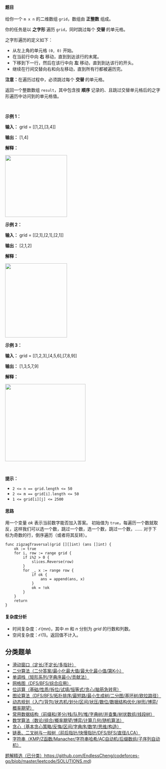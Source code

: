 #### 题目

<p>给你一个 <code>m x n</code> 的二维数组 <code>grid</code>，数组由&nbsp;<strong>正整数</strong> 组成。</p>

<p>你的任务是以&nbsp;<strong>之字形&nbsp;</strong>遍历 <code>grid</code>，同时跳过每个&nbsp;<strong>交替&nbsp;</strong>的单元格。</p>

<p>之字形遍历的定义如下：</p>

<ul>
	<li>从左上角的单元格 <code>(0, 0)</code> 开始。</li>
	<li>在当前行中向 <strong>右</strong> 移动，直到到达该行的末尾。</li>
	<li>下移到下一行，然后在该行中向&nbsp;<strong>左</strong><em>&nbsp;</em>移动，直到到达该行的开头。</li>
	<li>继续在行间交替向右和向左移动，直到所有行都被遍历完。</li>
</ul>

<p><strong>注意：</strong>在遍历过程中，必须跳过每个&nbsp;<strong>交替&nbsp;</strong>的单元格。</p>

<p>返回一个整数数组 <code>result</code>，其中包含按&nbsp;<strong>顺序&nbsp;</strong>记录的、且跳过交替单元格后的之字形遍历中访问到的单元格值。</p>

<p>&nbsp;</p>

<p><strong class="example">示例 1：</strong></p>

<div class="example-block">
<p><strong>输入：</strong> <span class="example-io">grid = [[1,2],[3,4]]</span></p>

<p><strong>输出：</strong> <span class="example-io">[1,4]</span></p>

<p><strong>解释：</strong></p>

<p><strong><img alt="" src="https://assets.leetcode.com/uploads/2024/11/23/4012_example0.png" style="width: 200px; height: 200px;" /></strong></p>
</div>

<p><strong class="example">示例 2：</strong></p>

<div class="example-block">
<p><strong>输入：</strong> <span class="example-io">grid = [[2,1],[2,1],[2,1]]</span></p>

<p><strong>输出：</strong> <span class="example-io">[2,1,2]</span></p>

<p><strong>解释：</strong></p>

<p><img alt="" src="https://assets.leetcode.com/uploads/2024/11/23/4012_example1.png" style="width: 200px; height: 240px;" /></p>
</div>

<p><strong class="example">示例 3：</strong></p>

<div class="example-block">
<p><strong>输入：</strong> <span class="example-io">grid = [[1,2,3],[4,5,6],[7,8,9]]</span></p>

<p><strong>输出：</strong> <span class="example-io">[1,3,5,7,9]</span></p>

<p><strong>解释：</strong></p>

<p><img alt="" src="https://assets.leetcode.com/uploads/2024/11/23/4012_example2.png" style="width: 260px; height: 250px;" /></p>
</div>

<p>&nbsp;</p>

<p><strong>提示：</strong></p>

<ul>
	<li><code>2 &lt;= n == grid.length &lt;= 50</code></li>
	<li><code>2 &lt;= m == grid[i].length &lt;= 50</code></li>
	<li><code>1 &lt;= grid[i][j] &lt;= 2500</code></li>
</ul>

#### 思路

用一个变量 $\textit{ok}$ 表示当前数字能否加入答案。
初始值为 $\texttt{true}$，每遍历一个数就取反，这样我们可以选一个数，跳过一个数，选一个数，跳过一个数，……
对于下标为奇数的行，倒序遍历（或者将其反转）。

``` 
func zigzagTraversal(grid [][]int) (ans []int) {
	ok := true
	for i, row := range grid {
		if i%2 > 0 {
			slices.Reverse(row)
		}
		for _, x := range row {
			if ok {
				ans = append(ans, x)
			}
			ok = !ok
		}
	}
	return
}
```

#### 复杂度分析

- 时间复杂度：$\mathcal{O}(mn)$，其中 $m$ 和 $n$ 分别为 $\textit{grid}$ 的行数和列数。
- 空间复杂度：$\mathcal{O}(1)$。返回值不计入。

## 分类题单


- [滑动窗口（定长/不定长/多指针）](https://leetcode.cn/circle/discuss/0viNMK/)
- [二分算法（二分答案/最小化最大值/最大化最小值/第K小）](https://leetcode.cn/circle/discuss/SqopEo/)
- [单调栈（矩形系列/字典序最小/贡献法）](https://leetcode.cn/circle/discuss/9oZFK9/)
- [网格图（DFS/BFS/综合应用）](https://leetcode.cn/circle/discuss/YiXPXW/)
- [位运算（基础/性质/拆位/试填/恒等式/贪心/脑筋急转弯）](https://leetcode.cn/circle/discuss/dHn9Vk/)
- [图论算法（DFS/BFS/拓扑排序/最短路/最小生成树/二分图/基环树/欧拉路径）](https://leetcode.cn/circle/discuss/01LUak/)
- [动态规划（入门/背包/状态机/划分/区间/状压/数位/数据结构优化/树形/博弈/概率期望）](https://leetcode.cn/circle/discuss/tXLS3i/)
- [常用数据结构（前缀和/差分/栈/队列/堆/字典树/并查集/树状数组/线段树）](https://leetcode.cn/circle/discuss/mOr1u6/)
- [数学算法（数论/组合/概率期望/博弈/计算几何/随机算法）](https://leetcode.cn/circle/discuss/IYT3ss/)
- [贪心（基本贪心策略/反悔/区间/字典序/数学/思维/构造）](https://leetcode.cn/circle/discuss/g6KTKL/)
- [链表、二叉树与一般树（前后指针/快慢指针/DFS/BFS/直径/LCA）](https://leetcode.cn/circle/discuss/K0n2gO/)
- [字符串（KMP/Z函数/Manacher/字符串哈希/AC自动机/后缀数组/子序列自动机）](https://leetcode.cn/circle/discuss/SJFwQI/)

[题解精选（已分类）](https://github.com/EndlessCheng/codeforces-go/blob/master/leetcode/SOLUTIONS.md)https://github.com/EndlessCheng/codeforces-go/blob/master/leetcode/SOLUTIONS.md)